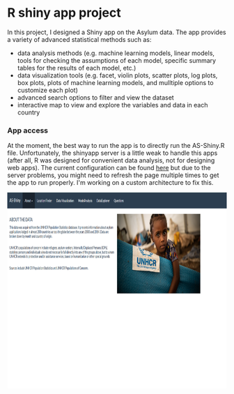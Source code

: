 # R shiny app project

In this project, I designed a Shiny app on the Asylum data. The app provides a variety of advanced statistical methods such as:
- data analysis methods (e.g. machine learning models, linear models, tools for checking the assumptions of each model, specific summary tables for the results of each model, etc.)
- data visualization tools (e.g. facet, violin plots, scatter plots, log plots, box plots, plots of machine learning models, and mulltiple options to customize each plot)
- advanced search options to filter and view the dataset
- interactive map to view and explore the variables and data in each country


### App access

  
At the moment, the best way to run the app is to directly run the AS-Shiny.R file. Unfortunately, the shinyapp server is a little weak to handle this apps (after all, R was designed for convenient data analysis, not for designing web apps). The current configuration can be found [here](https://amogharab.shinyapps.io/AS-Shiny/) but due to the server problems, you might need to refresh the page multiple times to get the app to run properly. I'm working on a custom architecture to fix this.


<img src="Images/Env.png" alt="Image" width="840" height="450">
